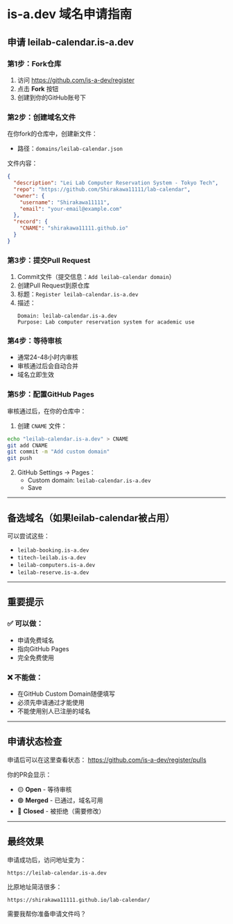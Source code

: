 # is-a.dev 域名申请指南

## 申请 leilab-calendar.is-a.dev

### 第1步：Fork仓库
1. 访问 https://github.com/is-a-dev/register
2. 点击 **Fork** 按钮
3. 创建到你的GitHub账号下

### 第2步：创建域名文件
在你fork的仓库中，创建新文件：
- 路径：`domains/leilab-calendar.json`

文件内容：
```json
{
  "description": "Lei Lab Computer Reservation System - Tokyo Tech",
  "repo": "https://github.com/Shirakawa11111/lab-calendar",
  "owner": {
    "username": "Shirakawa11111",
    "email": "your-email@example.com"
  },
  "record": {
    "CNAME": "shirakawa11111.github.io"
  }
}
```

### 第3步：提交Pull Request
1. Commit文件（提交信息：`Add leilab-calendar domain`）
2. 创建Pull Request到原仓库
3. 标题：`Register leilab-calendar.is-a.dev`
4. 描述：
   ```
   Domain: leilab-calendar.is-a.dev
   Purpose: Lab computer reservation system for academic use
   ```

### 第4步：等待审核
- 通常24-48小时内审核
- 审核通过后会自动合并
- 域名立即生效

### 第5步：配置GitHub Pages
审核通过后，在你的仓库中：

1. 创建 `CNAME` 文件：
```bash
echo "leilab-calendar.is-a.dev" > CNAME
git add CNAME
git commit -m "Add custom domain"
git push
```

2. GitHub Settings → Pages：
   - Custom domain: `leilab-calendar.is-a.dev`
   - Save

---

## 备选域名（如果leilab-calendar被占用）

可以尝试这些：
- `leilab-booking.is-a.dev`
- `titech-leilab.is-a.dev`
- `leilab-computers.is-a.dev`
- `leilab-reserve.is-a.dev`

---

## 重要提示

### ✅ 可以做：
- 申请免费域名
- 指向GitHub Pages
- 完全免费使用

### ❌ 不能做：
- 在GitHub Custom Domain随便填写
- 必须先申请通过才能使用
- 不能使用别人已注册的域名

---

## 申请状态检查

申请后可以在这里查看状态：
https://github.com/is-a-dev/register/pulls

你的PR会显示：
- 🟡 **Open** - 等待审核
- 🟢 **Merged** - 已通过，域名可用
- 🔴 **Closed** - 被拒绝（需要修改）

---

## 最终效果

申请成功后，访问地址变为：
```
https://leilab-calendar.is-a.dev
```

比原地址简洁很多：
```
https://shirakawa11111.github.io/lab-calendar/
```

需要我帮你准备申请文件吗？